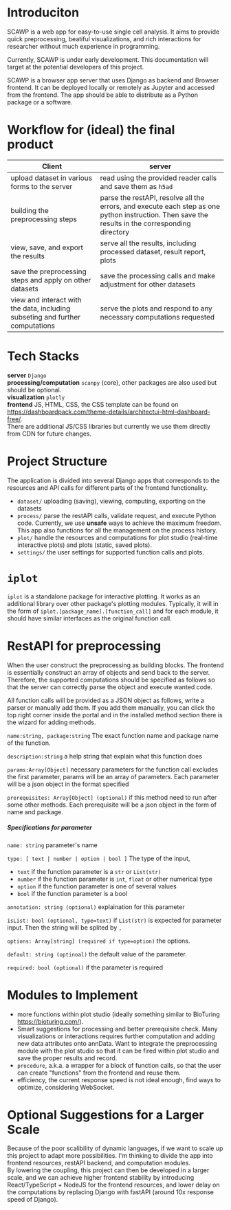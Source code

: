 # Introduciton
SCAWP is a web app for easy-to-use single cell analysis. It aims to provide quick preprocessing, 
beatiful visualizations, and rich interactions for researcher without much experience in 
programming. 

Currently, SCAWP is under early development. This documentation will target at the potential 
developers of this project.   

SCAWP is a browser app server that uses Django as backend and Browser frontend. It can be 
deployed locally or remotely as Jupyter and accessed from the frontend. The app should be able to 
distribute as a Python package or a software. 
 
# Workflow for (ideal) the final product   
| Client | server |
| --- | --- |
| upload dataset in various forms to the server | read using the provided reader calls and save them as `h5ad` |
| building the preprocessing steps | parse the restAPI, resolve all the errors, and execute each step as one python instruction. Then save the results in the corresponding directory | 
| view, save, and export the results | serve all the results, including processed dataset, result report, plots | 
| save the preprocessing steps and apply on other datasets | save the processing calls and make adjustment for other datasets |
| view and interact with the data, including subseting and further computations | serve the plots and respond to any necessary computations requested |
  

# Tech Stacks
__server__ `Django`   
__processing/computation__ `scanpy` (core), other packages are also used but should be optional.  
__visualization__ `plotly`  
__frontend__ JS, HTML, CSS, the CSS template can be found on https://dashboardpack.com/theme-details/architectui-html-dashboard-free/.  
There are additional JS/CSS libraries but currently we use them directly from CDN for future changes.  


# Project Structure
The application is divided into several Django apps that corresponds to the resources and API calls for
different parts of the frontend functionality. 
 - `dataset/` uploading (saving), viewing, computing, exporting on the datasets
 - `process/` parse the restAPI calls, validate request,  and execute Python code. 
 Currently, we use __unsafe__ ways to achieve the maximum freedom. This app also functions 
 for all the management on the process history.
 - `plot/` handle the resources and computations for plot studio (real-time interactive plots) and 
 plots (static, saved plots).
 - `settings/` the user settings for supported function calls and plots.  
 
 # `iplot`
 `iplot` is a standalone package for interactive plotting. It works as an additional library over 
 other package's plotting modules. Typically, it will in the form of `iplot.[package_name].[function_call]`
 and for each module, it should have similar interfaces as the original function call. 
 
 # RestAPI for preprocessing
 When the user construct the preprocessing as building blocks. The frontend is essentially construct 
 an array of objects and send back to the server. Therefore, the supported computations should be 
 specified as follows so that the server can correctly parse the object and execute wanted code. 
 
 All function calls will be provided as a JSON object as follows, write a parser or manually add them. If you add them manually, 
 you can click the top right corner inside the portal and in the installed method section there is the wizard for adding methods. 
 
  `name:string, package:string` The exact function name and package name of the function.

 `description:string` a help string that explain what this function does

 `params:Array[Object]` necessary parameters for the function call excludes the first parameter, params will be an array of parameters. Each parameter will be a json object in the format specified

 `prerequisites: Array[Object] (optional)` if this method need to run after some other methods. Each prerequisite will be a json object in the form of name and package.


##### Specifications for parameter
 `name: string` parameter's name

 `type: [ text | number | option | bool ]` The type of the input,
  - `text` if the function parameter is a `str` or `List(str)`
  - `number` if the function parameter is `int`, `float` or other numerical type
  - `option` if the function parameter is one of several values
  - `bool` if the function parameter is a bool

`annotation: string (optional)` explaination for this parameter

`isList: bool (optional, type=text)`  if `List(str)` is expected for parameter input. Then the string will be splited by `, `

`options: Array[string] (required if type=option)` the options.

`default: string (optinoal)` the default value of the parameter.

`required: bool (optional)` if the parameter is required


# Modules to Implement
- more functions within plot studio (ideally something similar to BioTuring https://bioturing.com/).
- Smart suggestions for processing and better prerequisite check. Many visualizations or interactions 
requires further computation and adding new data attributes onto annData. Want to integrate the
preprocessing module with the plot studio so that it can be fired within plot studio and save the 
proper results and record.   
- `procedure`, a.k.a. a wrapper for a block of function calls, so that the user can create "functions" 
from the frontend and reuse them. 
- efficiency, the current response speed is not ideal enough, find ways to optimize, considering 
WebSocket. 

# Optional Suggestions for a Larger Scale
Because of the poor scalibility of dynamic languages, if we want to scale up this project to 
adapt more possibilities. I'm thinking to divide the app into frontend resources, restAPI backend,
and computation modules.  
By lowering the coupling, this project can then be developed in a larger scale, and we can achieve 
higher frontend stability by introducing React/TypeScript + NodeJS for the frontend resources, and 
lower delay on the computations by replacing Django with fastAPI (around 10x response speed of Django).   